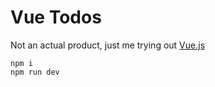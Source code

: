 # Vue Todos

Not an actual product, just me trying out [Vue.js](https://vuejs.org/)

```
npm i
npm run dev
```